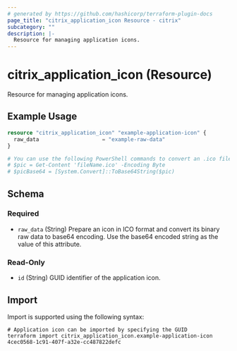 ```yaml
---
# generated by https://github.com/hashicorp/terraform-plugin-docs
page_title: "citrix_application_icon Resource - citrix"
subcategory: ""
description: |-
  Resource for managing application icons.
---
```


# citrix_application_icon (Resource)

Resource for managing application icons.

## Example Usage

```terraform
resource "citrix_application_icon" "example-application-icon" {
  raw_data                    = "example-raw-data"
}

# You can use the following PowerShell commands to convert an .ico file to base64:
# $pic = Get-Content 'fileName.ico' -Encoding Byte
# $picBase64 = [System.Convert]::ToBase64String($pic)
```

<!-- schema generated by tfplugindocs -->
## Schema

### Required

- `raw_data` (String) Prepare an icon in ICO format and convert its binary raw data to base64 encoding. Use the base64 encoded string as the value of this attribute.

### Read-Only

- `id` (String) GUID identifier of the application icon.

## Import

Import is supported using the following syntax:

```shell
# Application icon can be imported by specifying the GUID
terraform import citrix_application_icon.example-application-icon 4cec0568-1c91-407f-a32e-cc487822defc
```
